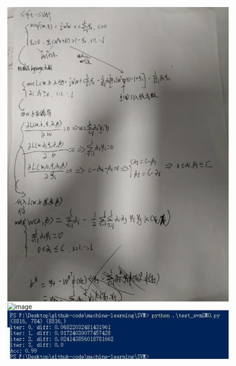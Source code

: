 
![image](https://github.com/XPping/machine-learning/raw/master/SVM/prof.jpg) 
![image](https://github.com/XPping/machine-learning/raw/master/SVM/prof1.jpg) 
![image](https://github.com/XPping/machine-learning/raw/master/result/SVM-SMO.jpg) 
